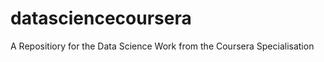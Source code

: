 datasciencecoursera
===================

A Repositiory for the Data Science Work from the Coursera Specialisation
